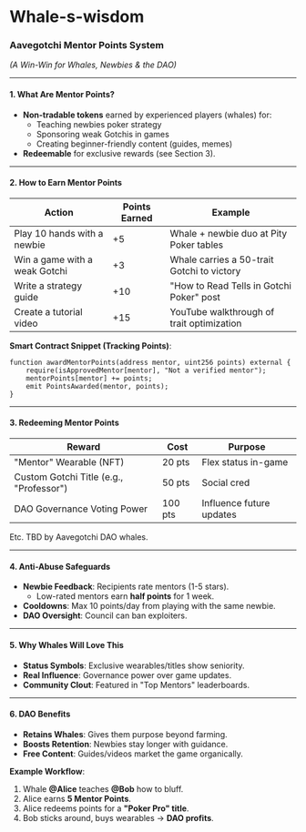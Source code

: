# Whale-s-wisdom

### **Aavegotchi Mentor Points System**  
*(A Win-Win for Whales, Newbies & the DAO)*  

---

#### **1. What Are Mentor Points?**  
- **Non-tradable tokens** earned by experienced players (whales) for:  
  - Teaching newbies poker strategy  
  - Sponsoring weak Gotchis in games  
  - Creating beginner-friendly content (guides, memes)  
- **Redeemable** for exclusive rewards (see Section 3).  

---

#### **2. How to Earn Mentor Points**  
| **Action**                     | **Points Earned** | **Example**                                  |  
|--------------------------------|------------------|---------------------------------------------|  
| Play 10 hands with a newbie    | +5               | Whale + newbie duo at Pity Poker tables     |  
| Win a game with a weak Gotchi  | +3               | Whale carries a 50-trait Gotchi to victory  |  
| Write a strategy guide         | +10              | "How to Read Tells in Gotchi Poker" post    |  
| Create a tutorial video        | +15              | YouTube walkthrough of trait optimization   |  

**Smart Contract Snippet (Tracking Points)**:  
```solidity  
function awardMentorPoints(address mentor, uint256 points) external {  
    require(isApprovedMentor[mentor], "Not a verified mentor");  
    mentorPoints[mentor] += points;  
    emit PointsAwarded(mentor, points);  
}  
```  

---

#### **3. Redeeming Mentor Points**  
| **Reward**                     | **Cost**  | **Purpose**                                 |  
|--------------------------------|----------|--------------------------------------------|  
| "Mentor" Wearable (NFT)       | 20 pts   | Flex status in-game                        |  
| Custom Gotchi Title (e.g., "Professor") | 50 pts | Social cred                   |  
| DAO Governance Voting Power   | 100 pts  | Influence future updates                   |  
Etc. TBD by Aavegotchi DAO whales.

---

#### **4. Anti-Abuse Safeguards**  
- **Newbie Feedback**: Recipients rate mentors (1-5 stars).  
  - Low-rated mentors earn **half points** for 1 week.  
- **Cooldowns**: Max 10 points/day from playing with the same newbie.  
- **DAO Oversight**: Council can ban exploiters.  

---

#### **5. Why Whales Will Love This**  
- **Status Symbols**: Exclusive wearables/titles show seniority.  
- **Real Influence**: Governance power over game updates.  
- **Community Clout**: Featured in "Top Mentors" leaderboards.  

---

#### **6. DAO Benefits**  
- **Retains Whales**: Gives them purpose beyond farming.  
- **Boosts Retention**: Newbies stay longer with guidance.  
- **Free Content**: Guides/videos market the game organically.  

**Example Workflow**:  
1. Whale **@Alice** teaches **@Bob** how to bluff.  
2. Alice earns **5 Mentor Points**.  
3. Alice redeems points for a **"Poker Pro" title**.  
4. Bob sticks around, buys wearables → **DAO profits**.  
